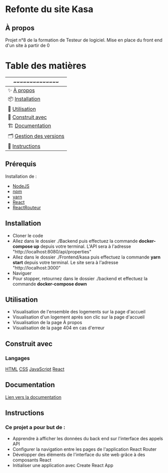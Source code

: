 # Refonte du site Kasa 
## À propos 
Projet n°8 de la formation de Testeur de logiciel. Mise en place du front end d'un site à partir de 0
# Table des matières 
| ~~~~~~~~~~~~~~ |
|-------|
|✨ [À propos](#à-propos)|
|📦 [Installation](#installation)|
|🚀 [Utilisation](#utilisation)|
|🤝 [Construit avec](#construit-avec)|
|🏗 ️[Documentation](#documentation)|
|🗂 ️[Gestion des versions](#gestion-des-versions)|
|📄 [Instructions](#instructions)

## Prérequis
Installation de : 
- [NodeJS](https://nodejs.org/en/learn)
- [npm](https://docs.npmjs.com/about-npm)
- [yarn](https://classic.yarnpkg.com/lang/en/docs/)
- [React](https://legacy.reactjs.org/docs/getting-started.html) 
- [ReactRouteur](https://reactrouter.com/en/main)

## Installation
 - Cloner le code
 - Allez dans le dossier ./Backend puis effectuez la commande **docker-compose up** depuis votre terminal. L'API sera à l'adresse "http://localhost:8080/api/properties" 
 - Allez dans le dossier ./Frontend/kasa puis effectuez la commande **yarn start** depuis votre terminal. Le site sera à l'adresse "http://localhost:3000"
 - Naviguer 
 - Pour stopper, retournez dans le dossier ./backend et effectuez la commande **docker-compose down**

## Utilisation
- Visualisation de l'ensemble des logements sur la page d'accueil
- Visualisation d'un logement après son clic sur la page d'accueil 
- Visualisation de la page À propos 
- Visualisation de la page 404 en cas d'erreur

## Construit avec
### Langages
[HTML](https://developer.mozilla.org/en-US/docs/Web/HTML)
[CSS](https://developer.mozilla.org/en-US/docs/Web/CSS)
[JavaScript](https://developer.mozilla.org/fr/docs/Web/JavaScript)
[React](https://legacy.reactjs.org/docs/getting-started.html) 
## Documentation
[Lien vers la documentation](https://legacy.reactjs.org/docs/getting-started.html)
## Instructions
### Ce projet a pour but de : 
- Apprendre à afficher les données du back end sur l'interface des appels API
- Configurer la navigation entre les pages de l'application React Router
- Développer des éléments de l'interface du site web grâce à des composants React 
- Initialiser une application avec Create React App

